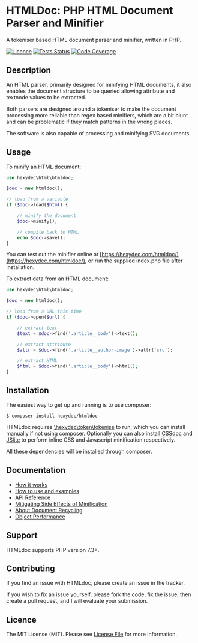 # HTMLDoc: PHP HTML Document Parser and Minifier

A tokeniser based HTML document parser and minifier, written in PHP.

[![Licence](https://img.shields.io/badge/Licence-MIT-lightgrey.svg)](LICENCE)
[![Tests Status](https://github.com/hexydec/htmldoc/actions/workflows/tests.yml/badge.svg)](https://github.com/hexydec/htmldoc/actions/workflows/tests.yml)
[![Code Coverage](https://codecov.io/gh/hexydec/htmldoc/branch/master/graph/badge.svg)](https://app.codecov.io/gh/hexydec/htmldoc)

## Description

An HTML parser, primarily designed for minifying HTML documents, it also enables the document structure to be queried allowing attribute and textnode values to be extracted.

Both parsers are designed around a tokeniser to make the document processing more reliable than regex based minifiers, which are a bit blunt and can be problematic if they match patterns in the wrong places.

The software is also capable of processing and minifying SVG documents.

## Usage

To minify an HTML document:

```php
use hexydec\html\htmldoc;

$doc = new htmldoc();

// load from a variable
if ($doc->load($html) {

	// minify the document
	$doc->minify();

	// compile back to HTML
	echo $doc->save();
}
```

You can test out the minifier online at [https://hexydec.com/htmldoc/](https://hexydec.com/htmldoc/), or run the supplied index.php file after installation.

To extract data from an HTML document:

```php
use hexydec\html\htmldoc;

$doc = new htmldoc();

// load from a URL this time
if ($doc->open($url) {

	// extract text
	$text = $doc->find('.article__body')->text();

	// extract attribute
	$attr = $doc->find('.article__author-image')->attr('src');

	// extract HTML
	$html = $doc->find('.article__body')->html();
}

```

## Installation

The easiest way to get up and running is to use composer:

```
$ composer install hexydec/htmldoc
```

HTMLdoc requires [\hexydec\token\tokenise](https://github.com/hexydec/tokenise) to run, which you can install manually if not using composer. Optionally you can also install [CSSdoc](https://github.com/hexydec/cssdoc) and [JSlite](https://github.com/hexydec/jslite) to perform inline CSS and Javascript minification respectively.

All these dependencies will be installed through composer.

## Documentation

- [How it works](docs/how-it-works.md)
- [How to use and examples](docs/how-to-use.md)
- [API Reference](docs/api/readme.md)
- [Mitigating Side Effects of Minification](docs/mitigating-side-effects.md)
- [About Document Recycling](docs/recycling.md)
- [Object Performance](docs/performance.md)

## Support

HTMLdoc supports PHP version 7.3+.

## Contributing

If you find an issue with HTMLdoc, please create an issue in the tracker.

If you wish to fix an issue yourself, please fork the code, fix the issue, then create a pull request, and I will evaluate your submission.

## Licence

The MIT License (MIT). Please see [License File](LICENCE) for more information.
